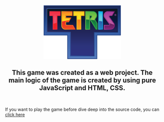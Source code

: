 <p align="center">
  <a href="https://raufhacizade.github.io/Tetris-Game/">
     <img src="Tetris_logo.png" width="50%" width=50%" title="Play The Game">
  </a>
</p>

<h2 align="center"> This game was created as a web project. The main logic of the game is created by using pure JavaScript and HTML, CSS.</h2>
<br/>

If you want to play the game before dive deep into the source code, you can [click here](https://raufhacizade.github.io/Tetris-Game/)
